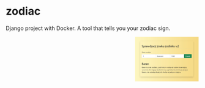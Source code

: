 # zodiac
Django project with Docker. A tool that tells you your zodiac sign.

<img align="right" width="33%" src="https://raw.githubusercontent.com/Szampan/zodiac/main/screenshot.jpg" >
